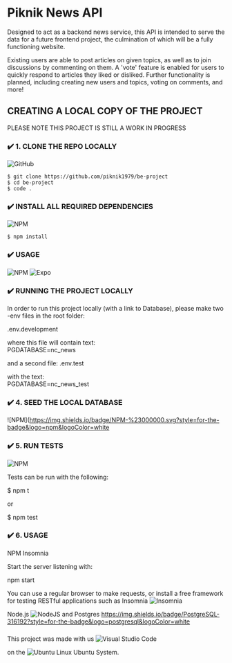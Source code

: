 # Piknik News API

Designed to act as a backend news service, this API is intended to serve the data for a future frontend project, the culmination of which will be a fully functioning website.

Existing users are able to post articles on given topics, as well as to join discussions by commenting on them. A 'vote' feature is enabled for users to quickly respond to articles they liked or disliked. Further functionality is planned, including creating new users and topics, voting on comments, and more!

## CREATING A LOCAL COPY OF THE PROJECT

PLEASE NOTE THIS PROJECT IS STILL A WORK IN PROGRESS

### ✔️ 1. CLONE THE REPO LOCALLY

![GitHub](https://img.shields.io/badge/github-%23121011.svg?style=for-the-badge&logo=github&logoColor=white)

```
$ git clone https://github.com/piknik1979/be-project
$ cd be-project
$ code .
```

### ✔️ INSTALL ALL REQUIRED DEPENDENCIES

![NPM](https://img.shields.io/badge/NPM-%23000000.svg?style=for-the-badge&logo=npm&logoColor=white)

```
$ npm install
```

### ✔️ USAGE

![NPM](https://img.shields.io/badge/NPM-%23000000.svg?style=for-the-badge&logo=npm&logoColor=white) ![Expo](https://img.shields.io/badge/expo-1C1E24?style=for-the-badge&logo=expo&logoColor=#D04A37)

### ✔️ RUNNING THE PROJECT LOCALLY

In order to run this project locally (with a link to Database), please make two -env files in the root folder:

.env.development

where this file will contain text:  
PGDATABASE=nc_news

and a second file:
.env.test

with the text:  
PGDATABASE=nc_news_test

### ✔️ 4. SEED THE LOCAL DATABASE

![NPM](https://img.shields.io/badge/NPM-%23000000.svg?style=for-the-badge&logo=npm&logoColor=white

### ✔️ 5. RUN TESTS

![NPM](https://img.shields.io/badge/NPM-%23000000.svg?style=for-the-badge&logo=npm&logoColor=white)

Tests can be run with the following:

$ npm t

or

$ npm test

### ✔️ 6. USAGE

NPM Insomnia

Start the server listening with:

npm start

You can use a regular browser to make requests, or install a free framework for testing RESTful applications such as Insomnia
![Insomnia](https://img.shields.io/badge/Insomnia-black?style=for-the-badge&logo=insomnia&logoColor=5849BE)

Node.js
![NodeJS](https://img.shields.io/badge/node.js-6DA55F?style=for-the-badge&logo=node.js&logoColor=white)
and Postgres
https://img.shields.io/badge/PostgreSQL-316192?style=for-the-badge&logo=postgresql&logoColor=white

###

This project was made with us
![Visual Studio Code](https://img.shields.io/badge/Visual%20Studio%20Code-0078d7.svg?style=for-the-badge&logo=visual-studio-code&logoColor=white)

on the
![Ubuntu](https://img.shields.io/badge/Ubuntu-E95420?style=for-the-badge&logo=ubuntu&logoColor=white) Linux Ubuntu System.
